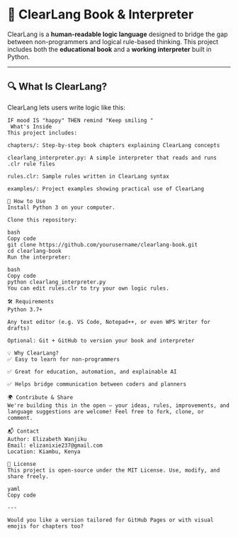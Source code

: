 # 📘 ClearLang Book & Interpreter

ClearLang is a **human-readable logic language** designed to bridge the gap between non-programmers and logical rule-based thinking. This project includes both the **educational book** and a **working interpreter** built in Python.

---

## 🔍 What Is ClearLang?

ClearLang lets users write logic like this:

```plaintext
IF mood IS "happy" THEN remind "Keep smiling "
 What's Inside
This project includes:

chapters/: Step-by-step book chapters explaining ClearLang concepts

clearlang_interpreter.py: A simple interpreter that reads and runs .clr rule files

rules.clr: Sample rules written in ClearLang syntax

examples/: Project examples showing practical use of ClearLang

🚀 How to Use
Install Python 3 on your computer.

Clone this repository:

bash
Copy code
git clone https://github.com/yourusername/clearlang-book.git
cd clearlang-book
Run the interpreter:

bash
Copy code
python clearlang_interpreter.py
You can edit rules.clr to try your own logic rules.

🛠️ Requirements
Python 3.7+

Any text editor (e.g. VS Code, Notepad++, or even WPS Writer for drafts)

Optional: Git + GitHub to version your book and interpreter

💡 Why ClearLang?
✅ Easy to learn for non-programmers

✅ Great for education, automation, and explainable AI

✅ Helps bridge communication between coders and planners

🌍 Contribute & Share
We're building this in the open — your ideas, rules, improvements, and language suggestions are welcome! Feel free to fork, clone, or comment.

📬 Contact
Author: Elizabeth Wanjiku
Email: elizanixie237@gmail.com
Location: Kiambu, Kenya

🔖 License
This project is open-source under the MIT License. Use, modify, and share freely.

yaml
Copy code

---

Would you like a version tailored for GitHub Pages or with visual emojis for chapters too?